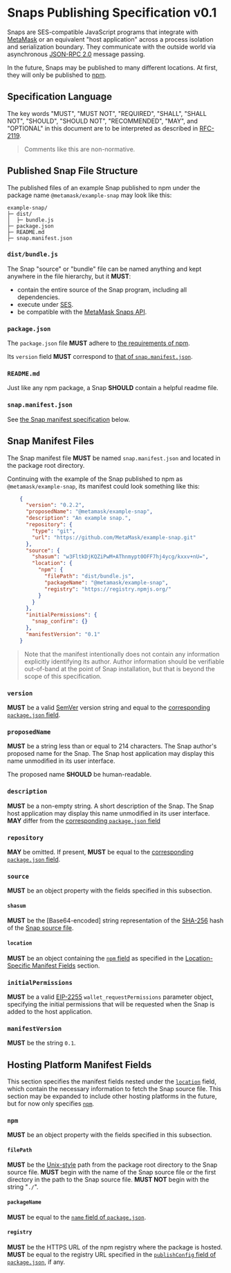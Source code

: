 # Snaps Publishing Specification v0.1

Snaps are SES-compatible JavaScript programs that integrate with [MetaMask] or an equivalent "host application" across a process isolation and serialization boundary.
They communicate with the outside world via asynchronous [JSON-RPC 2.0] message passing.

In the future, Snaps may be published to many different locations.
At first, they will only be published to [npm].

## Specification Language

The key words "MUST", "MUST NOT", "REQUIRED", "SHALL", "SHALL NOT", "SHOULD", "SHOULD NOT", "RECOMMENDED", "MAY", and "OPTIONAL" in this document are to be interpreted as described in [RFC-2119](https://www.ietf.org/rfc/rfc2119.txt).

> Comments like this are non-normative.

## Published Snap File Structure

The published files of an example Snap published to npm under the package name `@metamask/example-snap` may look like this:

```text
example-snap/
├─ dist/
│  ├─ bundle.js
├─ package.json
├─ README.md
├─ snap.manifest.json
```

### `dist/bundle.js`

The Snap "source" or "bundle" file can be named anything and kept anywhere in the file hierarchy, but it **MUST**:

* contain the entire source of the Snap program, including all dependencies.
* execute under [SES].
* be compatible with the [MetaMask Snaps API](#dist-bundle-js). <!-- TODO: Add link -->

### `package.json`

The `package.json` file **MUST** adhere to [the requirements of npm](https://docs.npmjs.com/cli/v7/configuring-npm/package-json).

Its `version` field **MUST** correspond to [that of `snap.manifest.json`](#version).

### `README.md`

Just like any npm package, a Snap **SHOULD** contain a helpful readme file.

### `snap.manifest.json`

See [the Snap manifest specification](#snap-manifest-files) below.

## Snap Manifest Files

The Snap manifest file **MUST** be named `snap.manifest.json` and located in the package root directory.

Continuing with the example of the Snap published to npm as `@metamask/example-snap`, its manifest could look something like this:

```json
    {
      "version": "0.2.2",
      "proposedName": "@metamask/example-snap",
      "description": "An example snap.",
      "repository": {
        "type": "git",
        "url": "https://github.com/MetaMask/example-snap.git"
      },
      "source": {
        "shasum": "w3FltkDjKQZiPwM+AThnmypt0OFF7hj4ycg/kxxv+nU=",
        "location": {
          "npm": {
            "filePath": "dist/bundle.js",
            "packageName": "@metamask/example-snap",
            "registry": "https://registry.npmjs.org/"
          }
        }
      },
      "initialPermissions": {
        "snap_confirm": {}
      },
      "manifestVersion": "0.1"
    }
```

> Note that the manifest intentionally does not contain any information explicitly identifying its author.
> Author information should be verifiable out-of-band at the point of Snap installation, but that is beyond the scope of this specification.

### `version`

**MUST** be a valid [SemVer] version string and equal to the [corresponding `package.json` field](https://docs.npmjs.com/cli/v7/configuring-npm/package-json#version).

### `proposedName`

**MUST** be a string less than or equal to 214 characters. <!-- This is what npm uses for the `name` field -->
The Snap author's proposed name for the Snap.
The Snap host application may display this name unmodified in its user interface.

The proposed name **SHOULD** be human-readable.

### `description`

**MUST** be a non-empty string.
A short description of the Snap.
The Snap host application may display this name unmodified in its user interface.
**MAY** differ from the [corresponding `package.json` field](https://docs.npmjs.com/cli/v7/configuring-npm/package-json#description-1)

### `repository`

**MAY** be omitted.
If present, **MUST** be equal to the [corresponding `package.json` field](https://docs.npmjs.com/cli/v7/configuring-npm/package-json#repository).

### `source`

**MUST** be an object property with the fields specified in this subsection.

#### `shasum`

**MUST** be the [Base64-encoded] string representation of the [SHA-256] hash of the [Snap source file](#dist-bundle-js).

#### `location`

**MUST** be an object containing the [`npm` field](#npm) as specified in the [Location-Specific Manifest Fields](#hosting-platform-manifest-fields) section.

### `initialPermissions`

**MUST** be a valid [EIP-2255] `wallet_requestPermissions` parameter object, specifying the initial permissions that will be requested when the Snap is added to the host application.

### `manifestVersion`

**MUST** be the string `0.1`.

## Hosting Platform Manifest Fields

This section specifies the manifest fields nested under the [`location`](#location) field, which contain the necessary information to fetch the Snap source file.
This section may be expanded to include other hosting platforms in the future, but for now only specifies [`npm`](#npm).

### `npm`

**MUST** be an object property with the fields specified in this subsection.

#### `filePath`

**MUST** be the [Unix-style](https://en.wikipedia.org/wiki/Unix_filesystem) path from the package root directory to the Snap source file.
**MUST** begin with the name of the Snap source file or the first directory in the path to the Snap source file.
**MUST NOT** begin with the string "`./`".

#### `packageName`

**MUST** be equal to the [`name` field of `package.json`](https://docs.npmjs.com/cli/v7/configuring-npm/package-json#name).

#### `registry`

**MUST** be the HTTPS URL of the npm registry where the package is hosted.
**MUST** be equal to the registry URL specified in the [`publishConfig` field of `package.json`](https://docs.npmjs.com/cli/v7/configuring-npm/package-json#publishconfig), if any.

[Base64]: https://developer.mozilla.org/en-US/docs/Glossary/Base64
[EIP-2255]: https://eips.ethereum.org/EIPS/eip-2255
[JSON-RPC 2.0]: https://www.jsonrpc.org/specification
[MetaMask]: https://metamask.io
[npm]: https://npmjs.com
[SHA-256]: https://en.wikipedia.org/wiki/SHA-2
[SemVer]: https://semver.org/
[SES]: https://agoric.com/documentation/guides/js-programming/ses/ses-guide.html
